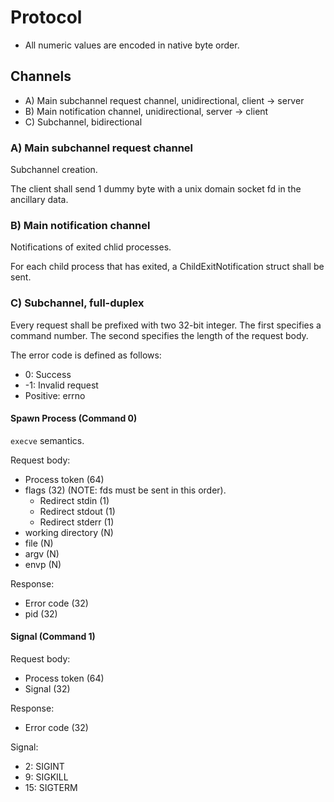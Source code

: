 
# Protocol

- All numeric values are encoded in native byte order.

## Channels

- A) Main subchannel request channel, unidirectional, client → server
- B) Main notification channel, unidirectional, server → client
- C) Subchannel, bidirectional

### A) Main subchannel request channel

Subchannel creation.

The client shall send 1 dummy byte with a unix domain socket fd in the ancillary data.

### B) Main notification channel

Notifications of exited chlid processes.

For each child process that has exited, a ChildExitNotification struct shall be sent.

### C) Subchannel, full-duplex

Every request shall be prefixed with two 32-bit integer. The first specifies a command number.
The second specifies the length of the request body.

The error code is defined as follows:

- 0: Success
- -1: Invalid request
- Positive: errno

#### Spawn Process (Command 0)

`execve` semantics.

Request body:

- Process token (64)
- flags (32) (NOTE: fds must be sent in this order).
    - Redirect stdin (1)
    - Redirect stdout (1)
    - Redirect stderr (1)
- working directory (N)
- file (N)
- argv (N)
- envp (N)

Response:

- Error code (32)
- pid (32)

#### Signal (Command 1)

Request body:

- Process token (64)
- Signal (32)

Response:

- Error code (32)

Signal:

- 2: SIGINT
- 9: SIGKILL
- 15: SIGTERM

